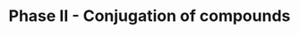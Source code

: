 ---
authors:
- ReactomeTeam
description: Phase II of biotransformation is concerned with <b><i>conjugation</i></b>,
  that is using groups from cofactors to react with functional groups present or introduced
  from phase I on the compound. The enzymes involved are a set of transferases which
  perform the transfer of the cofactor group to the substrate. The resultant conjugation
  results in greatly increasing the excretory potential of compounds. Although most
  conjugations result in pharmacological inactivation or detoxification, some can
  result in bioactivation. Most of the phase II enzymes are located in the cytosol
  except  UDP-glucuronosyltransferases (UGT), which are microsomal. Phase II reactions
  are typically much faster than phase I reactions therefore the rate-limiting step
  for biotransformation of a compound is usually the phase I reaction.<br>Phase II
  metabolism can deal with all the products of phase I metabolism, be they reactive
  (Type I substrate) or unreactive/poorly active (Type II substrate) compounds. With
  the exception of glutathione, the conjugating species needs to be made chemically
  reactive after synthesis. The availability of the cofactor in the synthesis may
  be a rate-limiting factor in some phase II pathways as it may prevent the formation
  of enough conjugating species to deal with the substrate or it's metabolite. As
  many substrates and/or their metabolites are chemically reactive, their continued
  presence may lead to toxicity.  View original pathway at [http://www.reactome.org/PathwayBrowser/#DIAGRAM=156580
  Reactome].
last-edited: 2021-01-25
organisms:
- Homo sapiens
redirect_from:
- /index.php/Pathway:WP4111
- /instance/WP4111
revision: null
schema-jsonld:
- '@context': https://schema.org/
  '@id': https://wikipathways.github.io/pathways/WP4111.html
  '@type': Dataset
  creator:
    '@type': Organization
    name: WikiPathways
  description: Phase II of biotransformation is concerned with <b><i>conjugation</i></b>,
    that is using groups from cofactors to react with functional groups present or
    introduced from phase I on the compound. The enzymes involved are a set of transferases
    which perform the transfer of the cofactor group to the substrate. The resultant
    conjugation results in greatly increasing the excretory potential of compounds.
    Although most conjugations result in pharmacological inactivation or detoxification,
    some can result in bioactivation. Most of the phase II enzymes are located in
    the cytosol except  UDP-glucuronosyltransferases (UGT), which are microsomal.
    Phase II reactions are typically much faster than phase I reactions therefore
    the rate-limiting step for biotransformation of a compound is usually the phase
    I reaction.<br>Phase II metabolism can deal with all the products of phase I metabolism,
    be they reactive (Type I substrate) or unreactive/poorly active (Type II substrate)
    compounds. With the exception of glutathione, the conjugating species needs to
    be made chemically reactive after synthesis. The availability of the cofactor
    in the synthesis may be a rate-limiting factor in some phase II pathways as it
    may prevent the formation of enough conjugating species to deal with the substrate
    or it's metabolite. As many substrates and/or their metabolites are chemically
    reactive, their continued presence may lead to toxicity.  View original pathway
    at [http://www.reactome.org/PathwayBrowser/#DIAGRAM=156580 Reactome].
  keywords:
  - 27HCHOL
  - 27HCHOL3S
  - 3,3'-diiodothyronine
  - 3,4DHBNZ
  - 3,5,3'-triiodothyronine 4-sulfate
  - 3H,4MBNZ
  - 4-sulfate
  - 5'-monophosphate
  - 6MMP
  - 6MP
  - 6xUGDH
  - 8xUGP2
  - AAF-N-S
  - 'ABENZ '
  - ABHD10
  - ABHD14B
  - 'ACAP-GSH '
  - 'ACAP-OGLU '
  - 'ACSM1 '
  - 'ACSM2A '
  - 'ACSM2B '
  - ACSM2B-like proteins
  - 'ACSM4 '
  - 'ACSM5 '
  - ADP
  - 'AFMU '
  - 'AFXBO '
  - 'AHCY '
  - AHCY:NAD+ tetramer
  - AKR1A1
  - AMP
  - AMPAG
  - APS
  - AS3MT
  - 'ASAL '
  - ATP
  - Ac-CoA
  - AcC-NAT1
  - AcC-NAT2
  - 'Acetaminophen (TN TYLENOL) '
  - Ade-Rib
  - AdoHcy
  - AdoMet
  - 'Aflatoxin exo-8,9-oxide glutathione conjugate '
  - BDG
  - BENZA
  - BEZ-CoA
  - BIL
  - BME
  - BMG
  - BPNT1
  - BUT
  - BaP-7,8-dione
  - BaPtDHD
  - 'Benzo(a)pyrene-7,8-diol 9,10-epoxide '
  - 'Benzo(a)pyrene-7,8-diol-glutathione conjugate '
  - CDNB
  - 'CDNB '
  - CH2O
  - 'CHAC1 '
  - CHAC1,2
  - 'CHAC2 '
  - CHOL
  - 'CNDP2 '
  - CNDP2:2Mn2+ dimer
  - COMT
  - CYP1A2
  - CoA-SH
  - CysGly
  - DA
  - DAOS
  - DHEA
  - DHEA-SO4
  - DMAA
  - DNPSG
  - 'DNPSG '
  - 'DSQ '
  - 'DSQ-OG '
  - E1
  - E1S
  - E2
  - E2-SO4
  - 'ESD '
  - ESD dimer
  - Electrophilic
  - 'EtO '
  - 'FAD '
  - 'FMN '
  - G1P
  - GCL
  - 'GCLC '
  - 'GCLM '
  - GCTN
  - GCTN4OG
  - 'GGCT '
  - GGCT dimer
  - GGT dimers
  - 'GGT1(1-380) '
  - 'GGT1(381-569) '
  - 'GGT3P(1-380) '
  - 'GGT3P(381-568) '
  - 'GGT5(1-387) '
  - 'GGT5(388-586) '
  - 'GGT6(1-?) '
  - 'GGT6(?-493) '
  - 'GGT7(1-472) '
  - 'GGT7(473-662) '
  - 'GLYAT '
  - GLYAT-like proteins
  - 'GLYATL1 '
  - 'GLYATL2 '
  - 'GLYATL3 '
  - GSH
  - 'GSS '
  - GSS:Mg2+ dimer
  - GSSG
  - GST dimers
  - 'GSTA1 '
  - 'GSTA2 '
  - 'GSTA3 '
  - 'GSTA4 '
  - 'GSTA5 '
  - 'GSTK1 '
  - GSTK1 dimer
  - 'GSTM1 '
  - 'GSTM2 '
  - 'GSTM3 '
  - 'GSTM4 '
  - 'GSTM5 '
  - 'GSTO1 '
  - GSTO1 dimer
  - 'GSTO2 '
  - 'GSTP1 '
  - 'GSTT1 '
  - 'GSTT2 '
  - 'GSTT2B '
  - 'GSTZ1 '
  - GlcA
  - Gly
  - H+
  - H2O
  - HCYS
  - HCl
  - HIPA
  - 'HPGDS '
  - 'IMPAD1 '
  - IMPAD1:Mg2+
  - 'ISNZ '
  - 'K+ '
  - L-Cys
  - L-Gln
  - L-Glu
  - L-Met
  - LCA
  - Li+
  - 'MAT1A '
  - MAT1A multimers
  - 'MAT2A '
  - 'MAT2B '
  - MAT2B:MAT2A:K+:2Mg2+
  - MGST trimers
  - 'MGST1 '
  - 'MGST2 '
  - 'MGST3 '
  - MMAIII
  - MMETOH
  - MP+
  - MPA
  - 'MTR '
  - 'MTRR '
  - MTRR:MTR(MeCbl)
  - MTRR:MTR(cob(I)alamin)
  - 'MeCbl '
  - 'Mg2+ '
  - 'Mn2+ '
  - N-centre functional
  - N-glucuronide
  - N-hydroxy-2-acetylaminofluorene
  - 'N-hydroxy-4-aminobiphenyl O-acetylated conjugate '
  - 'N-hydroxy-4-aminobiphenyl O-glucuronide '
  - 'N4-acetylsulfanilamide '
  - 'N6AMT1 '
  - N6AMT1:TRMT112
  - 'NABQI '
  - NAD+
  - 'NAD+ '
  - NADH
  - NADP+
  - NADPH
  - NAT1
  - NAT1 acetylated
  - NAT1 substrate
  - NAT2
  - NAT2 acetylated
  - NAT2 substrate
  - 'NAcISNZ '
  - 'NAcPAB '
  - 'NAcPAS '
  - NH2AAF
  - NHABP
  - 'NHABP '
  - NHABP-SO4
  - NNMT
  - 'Nicotine '
  - 'Nicotine N-glucuronide '
  - O-centre functional
  - O-glucuronide
  - O2
  - OPLAH
  - 'OPLAH '
  - OPRO
  - OSulf-Y97,118-PODXL2
  - PAP
  - PAPS
  - 'PAPSS1 '
  - PAPSS1,2
  - 'PAPSS2 '
  - PARA
  - PARA-SO4
  - PNP
  - PNPB
  - PODXL2
  - PPi
  - PREG
  - PREGS
  - PY
  - 'Paraxanthine '
  - PhOH
  - 'PhOH '
  - 'Phenyl glucuronate '
  - Phenyl sulfate
  - Pi
  - 'S-2-(hydroxyethyl)-glutathione '
  - S-FGSH
  - SAL
  - 'SAMD '
  - 'SLC26A1 '
  - SLC26A1,2
  - 'SLC26A2 '
  - 'SLC35B2 '
  - SLC35B2,3
  - 'SLC35B3 '
  - 'SLC35D1 '
  - SLC35D1 hexamer
  - SO4(2-)
  - SUA
  - SULT dimers (T2)
  - SULT dimers (T3)
  - 'SULT1A1 '
  - SULT1A1 dimer
  - SULT1A1,A2,C2,4A1
  - 'SULT1A2 '
  - 'SULT1A3 '
  - SULT1A3,4 dimers
  - 'SULT1A4 '
  - 'SULT1B1 '
  - 'SULT1C2 '
  - 'SULT1C4 '
  - 'SULT1E1 '
  - SULT1E1 dimer
  - SULT1E1,2A1
  - 'SULT2A1 '
  - SULT2A1 dimer
  - 'SULT2B1-1 '
  - SULT2B1-1 dimer
  - 'SULT2B1-2 '
  - 'SULT4A1 '
  - 'SULT6B1 '
  - SULTs active on
  - SULTs active on DHEA
  - Salicylate-CoA
  - T3
  - 'TAM '
  - 'TAMNG '
  - TMT
  - TPMT
  - 'TPST1 '
  - TPST1,2
  - 'TPST2 '
  - 'TRMT112 '
  - UDP
  - UDP-Glc
  - UDP-GlcA
  - UDP-GlcNAc
  - 'UGDH '
  - 'UGP2 '
  - UGT1A1
  - 'UGT1A1 '
  - UGT1A1 tetramer
  - UGT1A10
  - 'UGT1A3 '
  - UGT1A3,A4,A9
  - UGT1A4
  - 'UGT1A4 '
  - 'UGT1A5 '
  - 'UGT1A6 '
  - 'UGT1A7 '
  - 'UGT1A8 '
  - 'UGT1A9 '
  - 'UGT2A1 '
  - 'UGT2A2 '
  - 'UGT2A3 '
  - 'UGT2B10 '
  - 'UGT2B11 '
  - 'UGT2B15 '
  - 'UGT2B17 '
  - 'UGT2B28 '
  - 'UGT2B4 '
  - 'UGT2B7 '
  - 'UGT3A1 '
  - 'UGT3A2 '
  - UGTs (O-GlcA
  - UTP
  - 'Zn2+ '
  - adenosine
  - arsenite(3-)
  - cholesterol sulfate
  - 'cob(I)alamin '
  - conjugate
  - dimethylarsinate
  - electrophilic
  - formate
  - forming)
  - gGluCys
  - glutamine
  - glutamine-N-acyltransferase
  - group substrate
  - lithocholate sulfate
  - methylarsonate
  - methylarsonite
  - p-nitrophenol
  - phenylacetate
  - phenylacetyl
  - phenylacetyl-CoA
  - pregnenolone
  - substrate
  - substrate:SG
  - sulfate
  - taurolithocholate
  - thioester
  - xenobiotic/medium-chain fatty acid:CoA ligases
  license: CC0
  name: Phase II - Conjugation of compounds
seo: CreativeWork
title: Phase II - Conjugation of compounds
wpid: WP4111
---